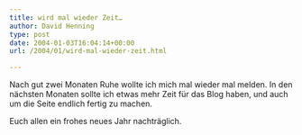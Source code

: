 ```yaml
---
title: wird mal wieder Zeit…
author: David Henning
type: post
date: 2004-01-03T16:04:14+00:00
url: /2004/01/wird-mal-wieder-zeit.html

---
```

Nach gut zwei Monaten Ruhe wollte ich mich mal wieder mal melden. In den nächsten Monaten sollte ich etwas mehr Zeit für das Blog haben, und auch um die Seite endlich fertig zu machen.

Euch allen ein frohes neues Jahr nachträglich.
